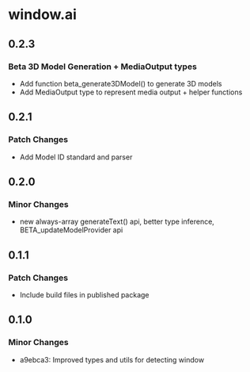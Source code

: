 # window.ai

## 0.2.3

### Beta 3D Model Generation + MediaOutput types

- Add function beta_generate3DModel() to generate 3D models
- Add MediaOutput type to represent media output + helper functions

## 0.2.1

### Patch Changes

- Add Model ID standard and parser

## 0.2.0

### Minor Changes

- new always-array generateText() api, better type inference, BETA_updateModelProvider api

## 0.1.1

### Patch Changes

- Include build files in published package

## 0.1.0

### Minor Changes

- a9ebca3: Improved types and utils for detecting window
